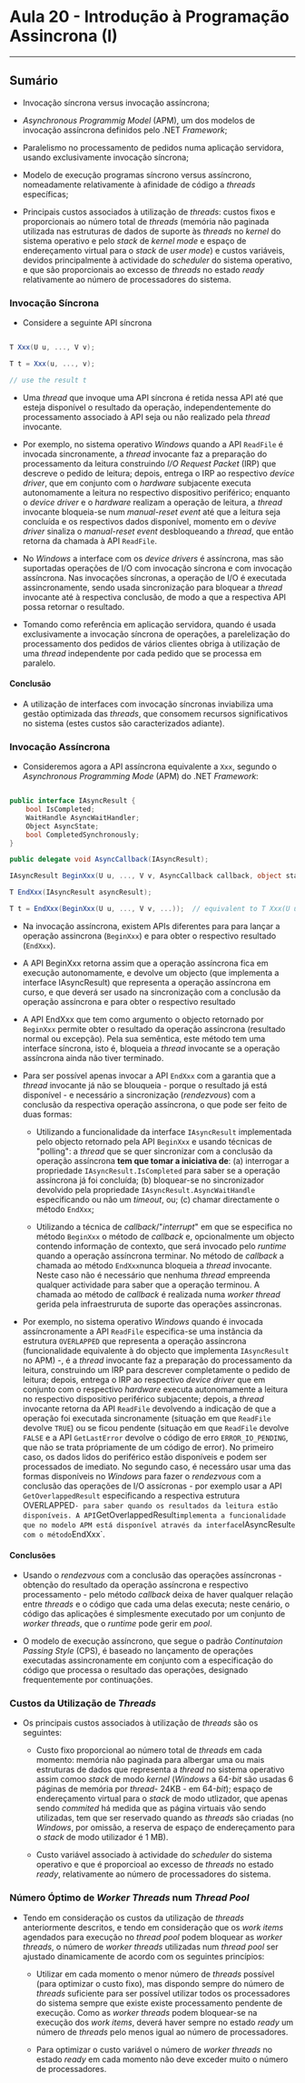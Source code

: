 # Aula 20 - Introdução à Programação Assincrona (I)

___

## Sumário

- Invocação síncrona versus invocação assíncrona;
	
- _Asynchronous Programmig Model_ (APM), um dos modelos de invocação assíncrona definidos pelo .NET _Framework_;

- Paralelismo no processamento de pedidos numa aplicação servidora, usando exclusivamente invocação síncrona;
	
- Modelo de execução programas síncrono versus assíncrono, nomeadamente relativamente à afinidade de código a _threads_ específicas; 
	
- Principais custos associados à utilização de _threads_: custos fixos e proporcionais ao número total de _threads_ (memória não paginada utilizada nas estruturas de dados de suporte às _threads_ no _kernel_ do sistema operativo e pelo _stack_ de _kernel mode_ e espaço de endereçamento virtual para o _stack_ de _user mode_) e custos variáveis, devidos principalmente à actividade do _scheduler_ do sistema operativo, e que são proporcionais ao excesso de _threads_ no estado _ready_ relativamente ao número de processadores do sistema.

### Invocação Síncrona

- Considere a seguinte API síncrona

```C#

T Xxx(U u, ..., V v);

T t = Xxx(u, ..., v);

// use the result t
```

- Uma _thread_ que invoque uma API síncrona é retida nessa API até que esteja disponível o resultado da operação, independentemente do processamento associado à API seja ou não realizado pela _thread_ invocante.

- Por exemplo, no sistema operativo _Windows_ quando a API `ReadFile` é invocada sincronamente, a _thread_ invocante faz a preparação do processamento da leitura construindo _I/O Request Packet_ (IRP) que descreve o pedido de leitura; depois, entrega o IRP ao respectivo _device driver_, que em conjunto com o _hardware_ subjacente executa autonomamente a leitura no respectivo dispositivo periférico; enquanto o _device driver_ e o _hardware_ realizam a operação de leitura, a _thread_ invocante bloqueia-se num _manual-reset event_ até que a leitura seja concluída e os respectivos dados disponível, momento em o _devive driver_ sinaliza o _manual-reset event_ desbloqueando a _thread_, que então retorna da chamada à API `ReadFile`.

- No _Windows_ a interface com os _device drivers_ é assíncrona, mas são suportadas operações de I/O com invocação síncrona e com invocação assíncrona. Nas invocações síncronas, a operação de I/O é executada assincronamente, sendo usada sincronização para bloquear a _thread_ invocante até à respectiva conclusão, de modo a que a respectiva API possa retornar o resultado.  

- Tomando como referência em aplicação servidora, quando é usada exclusivamente a invocação síncrona de operações, a parelelização do processamento dos pedidos de vários clientes obriga à utilização de uma _thread_ independente por cada pedido que se processa em paralelo.

#### Conclusão

- A utilização de interfaces com invocação síncronas inviabiliza uma gestão optimizada das _threads_, que consomem recursos significativos no sistema (estes custos são caracterizados adiante).


### Invocação Assíncrona

- Consideremos agora a API assíncrona equivalente a `Xxx`, segundo o _Asynchronous Programming Mode_ (APM) do .NET _Framework_:

```C#

public interface IAsyncResult {
	bool IsCompleted;
	WaitHandle AsyncWaitHandler;
	Object AsyncState;
	bool CompletedSynchronously;
}

public delegate void AsyncCallback(IAsyncResult);

IAsyncResult BeginXxx(U u, ..., V v, AsyncCallback callback, object state);

T EndXxx(IAsyncResult asyncResult);

T t = EndXxx(BeginXxx(U u, ..., V v, ...));	 // equivalent to T Xxx(U u, ..., V v);

```

- Na invocação assíncrona, existem APIs diferentes para para lançar a operação assincrona (`BeginXxx`) e para obter o respectivo resultado (`EndXxx`).

- A API BeginXxx retorna assim que a operação assíncrona fica em execução autonomamente, e devolve um objecto (que implementa a interface IAsyncResult) que representa a operação assíncrona em curso, e que deverá ser usado na sincronização com a conclusão da operação assíncrona e para obter o respectivo resultado

- A API EndXxx que tem como argumento o objecto retornado por `BeginXxx` permite obter o resultado da operação assíncrona (resultado normal ou excepção). Pela sua semêntica, este método tem uma interface síncrona, isto é, bloqueia a _thread_ invocante se a operação assíncrona ainda não tiver terminado.   

- Para ser possível apenas invocar a API `EndXxx` com a garantia que a _thread_ invocante já não se blouqueia - porque o resultado já está disponível - e necessário a sincronização (_rendezvous_) com a conclusão da respectiva operação assíncrona, o que pode ser feito de duas formas:

	- Utilizando a funcionalidade da interface `IAsyncResult` implementada pelo objecto retornado pela API `BeginXxx` e usando técnicas de "polling": a _thread_ que se quer sincronizar com a conclusão da operação assíncrona **tem que tomar a iniciativa de**: (a) interrogar a propriedade `IAsyncResult.IsCompleted` para saber se a operação assíncrona já foi concluída; (b) bloquear-se no sincronizador devolvido pela propriedade `IAsyncResult.AsyncWaitHandle` especificando ou não um _timeout_, ou; (c) chamar directamente o método `EndXxx`;
	
	- Utilizando a técnica de _callback_/"_interrupt_" em que se especifica no método `BeginXxx` o método de _callback_ e, opcionalmente um objecto contendo informação de contexto, que será invocado pelo _runtime_ quando a operação assíncrona terminar. No método de _callback_ a chamada ao método `EndXxx`nunca bloqueia a _thread_ invocante. Neste caso não é necessário que nenhuma _thread_ empreenda qualquer actividade para saber que a operação terminou. A chamada ao método de _callback_ é realizada numa _worker thread_ gerida pela infraestruruta de suporte das operações assincronas.

- Por exemplo, no sistema operativo _Windows_ quando é invocada assíncronamente a API `ReadFile` especifica-se uma instância da estrutura `OVERLAPPED` que representa a operação assíncrona (funcionalidade equivalente à do objecto que implementa `IAsyncResult` no APM) -, é a _thread_ invocante faz a preparação do processamento da leitura, construindo um IRP para descrever completamente o pedido de leitura; depois, entrega o IRP ao respectivo _device driver_ que em conjunto com o respectivo _hardware_ executa autonomamente a leitura no respectivo dispositivo periférico subjacente; depois, a _thread_ invocante retorna da API `ReadFile` devolvendo a indicação de que a operação foi executada sincronamente (situação em que `ReadFile` devolve `TRUE`) ou se ficou pendente (situação em que `ReadFile` devolve `FALSE` e a API `GetLastError` devolve o código de erro `ERROR_IO_PENDING`, que não se trata própriamente de um código de error). No primeiro caso, os dados lidos do periférico estão disponíveis e podem ser processados de imediato. No segundo caso, é necessáro usar uma das formas disponíveis no _Windows_ para fazer o _rendezvous_ com a conclusão das operações de I/O assícronas - por exemplo usar a API `GetOverlappedResult` especificando a respectiva estrutura ` `OVERLAPPED` - para saber quando os resultados da leitura estão disponíveis. A API `GetOverlappedResult` implementa a funcionalidade que no modelo APM está disponível através da interface `IAsyncResult` e com o método `EndXxx`.

#### Conclusões

- Usando o _rendezvous_ com a conclusão das operações assíncronas - obtenção do resultado da operação assíncrona e respectivo processamento - pelo método _callback_ deixa de haver qualquer relação entre _threads_ e o código que cada uma delas executa; neste cenário, o código das aplicações é simplesmente executado por um conjunto de _worker threads_, que o _runtime_ pode gerir em _pool_.

- O modelo de execução assíncrono, que segue o padrão _Continutaion Passing Style_ (CPS), é baseado no lançamento de operações executadas assincronamente em conjunto com a especificação do código que processa o resultado das operações, designado frequentemente por continuações.

### Custos da Utilização de _Threads_

- Os principais custos associados à utilização de _threads_ são os seguintes:

	- Custo fixo proporcional ao número total de _threads_ em cada momento: memória não paginada para albergar uma ou mais estruturas de dados que representa a _thread_ no sistema operativo assim comoo _stack_ de modo _kernel_ (_Windows_ a 64-_bit_ são usadas 6 páginas de memória por _thread_- 24KB - em 64-_bit_); espaço de endereçamento virtual para o _stack_ de modo utlizador, que apenas sendo _commited_ há medida que as página virtuais vão sendo utilizadas, tem que ser reservado quando as _threads_ são criadas (no _Windows_, por omissão, a reserva de espaço de endereçamento para o _stack_ de modo utilizador é 1 MB).

	- Custo variável associado à actividade do _scheduler_ do sistema operativo e que é proporcioal ao excesso de _threads_ no estado _ready_, relativamente ao número de processadores do sistema.

### Número Óptimo de _Worker Threads_ num _Thread Pool_

- Tendo em consideração os custos da utilização de _threads_ anteriormente descritos, e tendo em consideração que os _work items_ agendados para execução no _thread pool_ podem bloquear as _worker threads_, o número de _worker threads_ utilizadas num _thread pool_ ser ajustado dinamicamente de acordo com os seguintes princípios:

	- Utilizar em cada momento o menor número de _threads_ possível (para optimizar o custo fixo), mas dispondo sempre do número de _threads_ suficiente para ser possível utilizar todos os processadores do sistema sempre que existe existe processamento pendente de execução. Como as _worker threads_ podem bloquear-se na execução dos _work items_, deverá haver sempre no estado _ready_ um número de _threads_ pelo menos igual ao número de processadores.
	
	- Para optimizar o custo variável o número de _worker threads_ no estado _ready_ em cada momento não deve exceder muito o número de processadores.
	

 
 
	 
	
	




